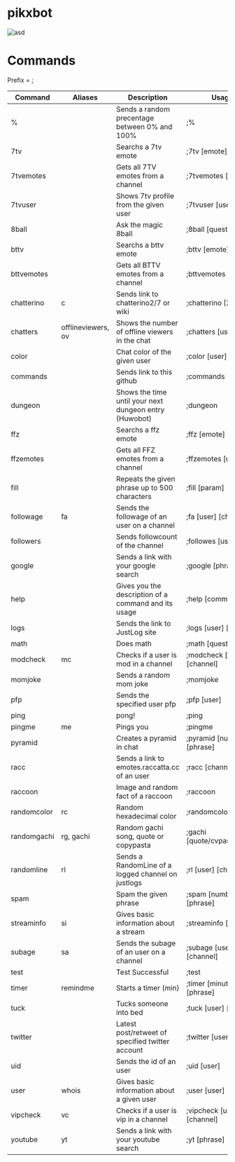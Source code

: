 # pikxbot

![asd](https://cdn.betterttv.net/emote/5e4fbf5e08b4447d56a936c6/3x)

# Commands
Prefix = ;

| Command  | Aliases | Description | Usage
| --- | --- | --- | --- | 
| % | | Sends a random precentage between 0% and 100% | ;% |
| 7tv | | Searchs a 7tv emote | ;7tv [emote] | 
| 7tvemotes | | Gets all 7TV emotes from a channel | ;7tvemotes [user] |
| 7tvuser | | Shows 7tv profile from the given user | ;7tvuser [user] |
| 8ball | | Ask the magic 8ball | ;8ball [question] 
| bttv | | Searchs a bttv emote | ;bttv [emote] | 
| bttvemotes | | Gets all BTTV emotes from a channel | ;bttvemotes [user] |
| chatterino | c | Sends link to chatterino2/7 or wiki | ;chatterino [2/7/wiki] |
| chatters | offlineviewers, ov | Shows the number of offline viewers in the chat | ;chatters [user] | 
| color | | Chat color of the given user | ;color [user] |
| commands | | Sends link to this github | ;commands |
| dungeon | | Shows the time until your next dungeon entry (Huwobot) | ;dungeon |
| ffz | | Searchs a ffz emote | ;ffz [emote] |
| ffzemotes | | Gets all FFZ emotes from a channel | ;ffzemotes [user] |
| fill | | Repeats the given phrase up to 500 characters | ;fill [param] |
| followage | fa | Sends the followage of an user on a channel | ;fa [user] [channel] |
| followers | | Sends followcount of the channel | ;followes [user] |
| google | | Sends a link with your google search | ;google [phrase] |
| help | | Gives you the description of a command and its usage | ;help [command] |
| logs | | Sends the link to JustLog site | ;logs [user] [channel] |
| math | | Does math | ;math [question] |
| modcheck | mc | Checks if a user is mod in a channel | ;modcheck [user] [channel] |
| momjoke | | Sends a random mom joke | ;momjoke | 
| pfp | | Sends the specified user pfp | 	;pfp [user] |
| ping | | pong! | ;ping |
| pingme | me | Pings you | ;pingme |
| pyramid | | Creates a pyramid in chat | ;pyramid [number] [phrase] |
| racc | | Sends a link to emotes.raccatta.cc of an user | ;racc [channel] |
| raccoon | | Image and random fact of a raccoon | ;raccoon |
| randomcolor | rc | Random hexadecimal color | ;randomcolor | 
| randomgachi | rg, gachi | Random gachi song, quote or copypasta | ;gachi [quote/cvpaste/song] |
| randomline | rl |  Sends a RandomLine of a logged channel on justlogs | ;rl [user] [channel] |
| spam | | Spam the given phrase | ;spam [number] [phrase] |
| streaminfo | si | Gives basic information about a stream | ;streaminfo [channel] |
| subage | sa | Sends the subage of an user on a channel | ;subage [user] [channel] |
| test | | Test Successful | ;test |
| timer | remindme | Starts a timer (min) | ;timer [minutes] [phrase] |
| tuck | | Tucks someone into bed | ;tuck [user] [phrase] |
| twitter | | Latest post/retweet of specified twitter account | ;twitter [user] |
| uid | | Sends the id of an user	| ;uid [user] |
| user | whois | Gives basic information about a given user | ;user [user] |
| vipcheck | vc | Checks if a user is vip in a channel | ;vipcheck [user] [channel] |
| youtube | yt | Sends a link with your youtube search | ;yt [phrase] |
